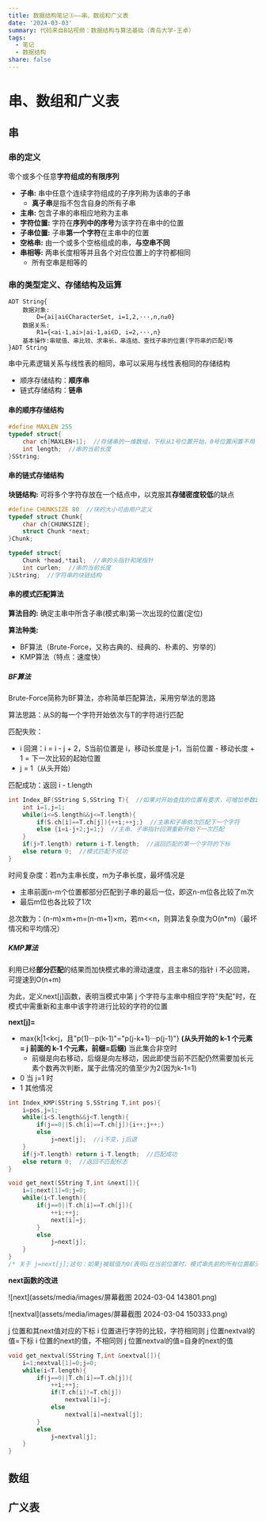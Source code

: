 ```yaml
---
title: 数据结构笔记③——串、数组和广义表
date: '2024-03-03'
summary: 代码来自B站视频：数据结构与算法基础（青岛大学-王卓）
tags:
  - 笔记
  - 数据结构
share: false
---
```


# 串、数组和广义表

## **串**

### 串的定义

零个或多个任意**字符组成的有限序列**

- **子串:** 串中任意个连续字符组成的子序列称为该串的子串
  - **真子串**是指不包含自身的所有子串
- **主串:** 包含子串的串相应地称为主串
- **字符位置:** 字符在**序列中的序号**为该字符在串中的位置
- **子串位置:** 子串**第一个字符**在主串中的位置
- **空格串:** 由一个或多个空格组成的串，**与空串不同**
- **串相等:** 两串长度相等并且各个对应位置上的字符都相同
  - 所有空串是相等的

### 串的类型定义、存储结构及运算

```
ADT String{
	数据对象:
    	D={ai|ai∈CharacterSet, i=1,2,···,n,n≥0}
    数据关系:
        R1={<ai-1,ai>|ai-1,ai∈D, i=2,···,n}
    基本操作:串赋值、串比较、求串长、串连结、查找子串的位置(字符串的匹配)等
}ADT String
```

串中元素逻辑关系与线性表的相同，串可以采用与线性表相同的存储结构

- 顺序存储结构：**顺序串**
- 链式存储结构：**链串**

#### 串的顺序存储结构

```c++
#define MAXLEN 255
typedef struct{
    char ch[MAXLEN+1];  //存储串的一维数组，下标从1号位置开始，0号位置闲置不用
    int length;  //串的当前长度
}SString;
```

#### 串的链式存储结构

**块链结构:** 可将多个字符存放在一个结点中，以克服其**存储密度较低**的缺点

```c++
#define CHUNKSIZE 80  //块的大小可由用户定义
typedef struct Chunk{
    char ch[CHUNKSIZE];
    struct Chunk *next;
}Chunk;

typedef struct{
    Chunk *head,*tail;  //串的头指针和尾指针
    int curlen;  //串的当前长度
}LString;  //字符串的块链结构
```

#### 串的模式匹配算法

**算法目的:** 确定主串中所含子串(模式串)第一次出现的位置(定位)

**算法种类:**

- BF算法（Brute-Force，又称古典的、经典的、朴素的、穷举的）
- KMP算法（特点：速度快）

##### BF算法

Brute-Force简称为BF算法，亦称简单匹配算法，采用穷举法的思路

算法思路：从S的每一个字符开始依次与T的字符进行匹配

匹配失败：

- i 回溯：i = i - j + 2，S当前位置是 i，移动长度是 j-1，当前位置 - 移动长度 + 1 = 下一次比较的起始位置
- j = 1（从头开始）

匹配成功：返回 i - t.length

```c++
int Index_BF(SString S,SString T){  //如果对开始查找的位置有要求，可增加参数int pos，将i初始化时赋值pos
    int i=1,j=1;
    while(i<=S.length&&j<=T.length){
        if(S.ch[i]==T.ch[j]){++i;++j;}  //主串和子串依次匹配下一个字符
        else {i=i-j+2;j=1;}  //主串、子串指针回溯重新开始下一次匹配
    }
    if(j>T.length) return i-T.length;  //返回匹配的第一个字符的下标
    else return 0;  //模式匹配不成功
}
```

时间复杂度：若n为主串长度，m为子串长度，最坏情况是

- 主串前面n-m个位置都部分匹配到子串的最后一位，即这n-m位各比较了m次
- 最后m位也各比较了1次

总次数为：(n-m)×m+m=(n-m+1)×m，若m<<n，则算法复杂度为O(n*m)（最坏情况和平均情况）

##### KMP算法

利用已经**部分匹配**的结果而加快模式串的滑动速度，且主串S的指针 i 不必回溯，可提速到O(n+m)

为此，定义next[j]函数，表明当模式中第 j 个字符与主串中相应字符"失配"时，在模式中需重新和主串中该字符进行比较的字符的位置

**next[j]=**

- max{k|1<k<j，且"p(1)···p(k-1)"="p(j-k+1)···p(j-1)"} **(从头开始的 k-1 个元素 = j 前面的 k-1 个元素，前缀=后缀)** 当此集合非空时
  - 前缀是向右移动，后缀是向左移动，因此即使当前不匹配仍然需要加长元素个数再次判断，属于此情况的值至少为2(因为k-1=1)
- 0    当 j=1 时
- 1    其他情况

```c++
int Index_KMP(SString S,SString T,int pos){
    i=pos,j=1;
    while(i<S.length&&j<T.length){
        if(j==0||S.ch[i]==T.ch[j]){i++;j++;}
        else
            j=next[j];  //i不变，j后退
    }
    if(j>T.length) return i-T.length;  //匹配成功
    else return 0;  //返回不匹配标志
}

void get_next(SString T,int &next[]){
    i=1;next[1]=0;j=0;
    while(i<T.length){
        if(j==0||T.ch[i]==T.ch[j]){
            ++i;++j;
            next[i]=j;
        }
        else
            j=next[j];
    }
}
/* 关于 j=next[j];这句：如果j被赋值为0(表明i在当前位置时，模式串先前的所有位置都无法与之匹配(即使从头开始也不匹配)，需要从下一个位置开始)，则会进入第15行的if语句内，让i++、j++，即j保持1不动，i向后移位一个元素，接下来模式串从头开始、主串从下一位置开始，再进行比较 */
```

**next函数的改进**

![next](assets/media/images/屏幕截图 2024-03-04 143801.png)

![nextval](assets/media/images/屏幕截图 2024-03-04 150333.png)

j 位置和其next值对应的下标 i 位置进行字符的比较，字符相同则 j 位置nextval的值=下标 i 位置的next的值，不相同则 j 位置nextval的值=自身的next的值

```c++
void get_nextval(SString T,int &nextval[]){
    i=1;nextval[1]=0;j=0;
    while(i<T.length){
        if(j==0||T.ch[i]==T.ch[j]){
            ++i;++j;
            if(T.ch[i]!=T.ch[j])
                nextval[i]=j;
            else
                nextval[i]=nextval[j];
        }
        else
            j=nextval[j];
    }
}
```



## **数组**

## **广义表**



